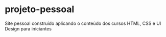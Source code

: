 # projeto-pessoal
Site pessoal construído aplicando o conteúdo dos cursos HTML, CSS e UI Design para iniciantes
